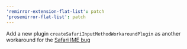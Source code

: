 ```yaml
---
'remirror-extension-flat-list': patch
'prosemirror-flat-list': patch
---
```


Add a new plugin `createSafariInputMethodWorkaroundPlugin` as another workaround for the [Safari IME bug](https://github.com/ProseMirror/prosemirror/issues/934)
